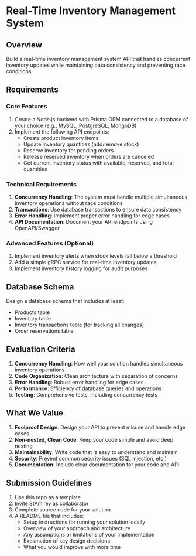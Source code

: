 # Real-Time Inventory Management System

## Overview
Build a real-time inventory management system API that handles concurrent inventory updates while maintaining data consistency and preventing race conditions.

## Requirements

### Core Features
1. Create a Node.js backend with Prisma ORM connected to a database of your choice (e.g., MySQL, PostgreSQL, MongoDB)
2. Implement the following API endpoints:
   - Create product inventory items
   - Update inventory quantities (add/remove stock)
   - Reserve inventory for pending orders
   - Release reserved inventory when orders are canceled
   - Get current inventory status with available, reserved, and total quantities

### Technical Requirements
1. **Concurrency Handling**: The system must handle multiple simultaneous inventory operations without race conditions
2. **Transactions**: Use database transactions to ensure data consistency
3. **Error Handling**: Implement proper error handling for edge cases
4. **API Documentation**: Document your API endpoints using OpenAPI/Swagger

### Advanced Features (Optional)
1. Implement inventory alerts when stock levels fall below a threshold
2. Add a simple gRPC service for real-time inventory updates
3. Implement inventory history logging for audit purposes

## Database Schema
Design a database schema that includes at least:
- Products table
- Inventory table
- Inventory transactions table (for tracking all changes)
- Order reservations table

## Evaluation Criteria

1. **Concurrency Handling**: How well your solution handles simultaneous inventory operations
2. **Code Organization**: Clean architecture with separation of concerns
3. **Error Handling**: Robust error handling for edge cases
4. **Performance**: Efficiency of database queries and operations
5. **Testing**: Comprehensive tests, including concurrency tests

## What We Value

1. **Foolproof Design**: Design your API to prevent misuse and handle edge cases
2. **Non-nested, Clean Code**: Keep your code simple and avoid deep nesting
3. **Maintainability**: Write code that is easy to understand and maintain
4. **Security**: Prevent common security issues (SQL injection, etc.)
5. **Documentation**: Include clear documentation for your code and API

## Submission Guidelines

1. Use this repo as a template
2. Invite StAmirey as collaborator
3. Complete source code for your solution
4. A README file that includes:
   - Setup instructions for running your solution locally
   - Overview of your approach and architecture
   - Any assumptions or limitations of your implementation
   - Explanation of key design decisions
   - What you would improve with more time 